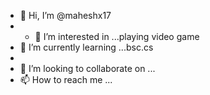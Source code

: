 - 👋 Hi, I’m @maheshx17
- - 👀 I’m interested in ...playing video game
- 🌱 I’m currently learning ...bsc.cs
-
- 💞️ I’m looking to collaborate on ...
- 📫 How to reach me ...

<!---
maheshx17/maheshx17 is a ✨ special ✨ repository because its `README.md` (this file) appears on your GitHub profile.
You can click the Preview link to take a look at your changes.
--->
